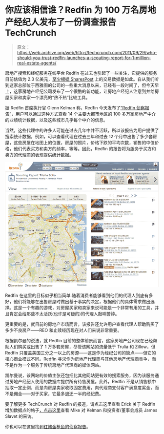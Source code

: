 # 你应该相信谁？Redfin 为 100 万名房地产经纪人发布了一份调查报告 TechCrunch

> 原文：<https://web.archive.org/web/http://techcrunch.com/2011/09/29/who-should-you-trust-redfin-launches-a-scouting-report-for-1-million-real-estate-agents/>

房地产搜索和经纪服务在线平台 Redfin 在过去也引起了一些关注，它提供的服务目前估值为 2.3 亿美元，[至少根据 SharesPost](https://web.archive.org/web/20230205033133/http://www.inman.com/news/2011/09/26/top-100-high-value-tech-startups-list-features-trulia-redfin) 上的交易数据是如此。自从我们听到这家总部位于西雅图的公司的一些重大消息以来，已经有一段时间了，但今天早上，这家房地产经纪公司发布了一个很酷的新功能，让房地产经纪人注意到并给房屋买家和卖家一个漂亮的“热不热”比较工具。

据 Redfin 首席执行官 Glenn Kelman 称，Redfin 今天发布了[“Redfin 侦察报告”](https://web.archive.org/web/20230205033133/http://www.redfin.com/real-estate-agents)，用户可以通过这种方式查看 14 个主要大都市地区的 100 多万家房地产中介的业绩统计数据，以及这些城市几乎每个中介的信息。

当然，这些代理中的许多人可能在过去几年中并不活跃，所以该报告为用户提供了搜索统计数据，例如，可以查看代理在过去三年和过去 12 个月中出售了多少套房屋，这些房屋在地图上的位置，房屋的照片，价格下跌的平均次数，销售的中值价格，他们代表买方和卖方的频率，等等。因此，Redfin 的报告将为服务于买方和卖方的代理商的表现提供统计数据。

[![](img/8b5f70b00e756185574c7c3628289d73.png "RedfinScoutingReportSellers2")](https://web.archive.org/web/20230205033133/https://techcrunch.com/wp-content/uploads/2011/09/redfinscoutingreportsellers2.png)

Redfin 在这里的目标似乎相当简单:随着消费者能够看到他们的代理人到底有多好，他们将能够在出售房屋时做出基于事实的决定，根据他们的具体需求做出选择。这是一个有趣的游戏，对房屋买家和卖家来说可能是一个非常有用的工具，并且肯定会给那些不太活跃(也许是可疑的)的代理人敲响警钟。

更重要的是，就目前的房地产市场而言，该报告还允许用户查看代理人帮助购买了多少不良房产——REO 和止赎经历现在对人们来说非常重要。

根据凯尔曼的说法，就 Redfin 目前的整体前景而言，这家房地产公司现在已经帮助人们购买或出售了 1 万多套房屋，尽管该网站的流量低于 Trulia 和 Zillow，但 Redfin 只覆盖美国三分之一以上的房源——这是作为经纪公司的缺点——但它的核心商业模式不同。Redfin 寻求作为房地产代理商与其他房地产代理商竞争，而不是作为一个服务于传统房地产代理商的媒体网站。

凯尔曼说，该网站的价值主张还包括比其他网站更有效的搜索服务，因为该服务通过房地产经纪人使用的数据库提供所有待售房屋。此外，Redfin 不是从销售额中抽取一定比例，而是向房屋卖家收取固定费用，向代理商支付客户满意度奖金，而不是佣金——对于买家，它最多退还一半的经纪费。

要了解更多 TechCrunch 对 Redfin 的报道，请点击这里查看 Erick 关于 Redfin 增加数据点的帖子[，点击这里](https://web.archive.org/web/20230205033133/https://techcrunch.com/2009/04/22/taking-advantage-of-the-doj-settlement-redfin-lists-more-data-tiptoes-into-new-york/)查看 Mike 对 Kelman 和投资者/董事会成员 James Slavet 的采访。

你也可以在这里找到[红鳍金枪鱼的侦察报告](https://web.archive.org/web/20230205033133/http://www.redfin.com/real-estate-agents/search-scouting-report)。